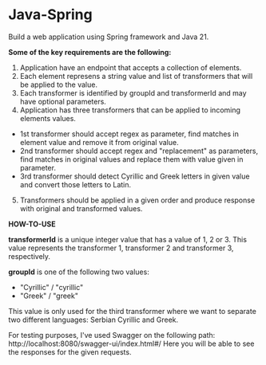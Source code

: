 # Java-Spring
Build a web application using Spring framework and Java 21.

**Some of the key requirements are the following:**
1. Application have an endpoint that accepts a collection of elements.
2. Each element represens a string value and list of transformers that will be applied to the value.
3. Each transformer is identified by groupId and transformerId and may have optional parameters.
4. Application has three transformers that can be applied to incoming elements values.
  - 1st transformer should accept regex as parameter, find matches in element value and remove it from
    original value.
  - 2nd transformer should accept regex and "replacement" as parameters, find matches in original values and
    replace them with value given in parameter.
  - 3rd transformer should detect Cyrillic and Greek letters in given value and convert those letters to Latin.
5. Transformers should be applied in a given order and produce response with original and transformed values.

**HOW-TO-USE**

**transformerId** is a unique integer value that has a value of 1, 2 or 3. This value represents the transformer 1, transformer 2 and transformer 3, respectively.

**groupId** is one of the following two values:
  - "Cyrillic" / "cyrillic"
  - "Greek" / "greek"

This value is only used for the third transformer where we want to separate two different languages: Serbian Cyrillic and Greek.

For testing purposes, I've used Swagger on the following path: http://localhost:8080/swagger-ui/index.html#/
Here you will be able to see the responses for the given requests.
